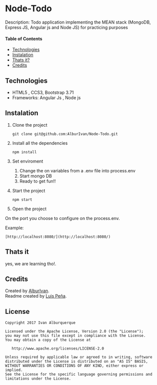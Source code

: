 # Node-Todo
Description: Todo application implementing the MEAN stack (MongoDB, Express JS, Angular js and Node JS) for practicing purposes

#### Table of Contents

* [Technologies](#technologies)
* [Instalation](#instalation)
* [Thats it?](#thats-it)
* [Credits](#credits)

## Technologies

  - HTML5 , CCS3, Bootstrap 3.71
  - Frameworks: Angular Js , Node js

## Instalation

1. Clone the project

	``` git clone git@github.com:AlburIvan/Node-Todo.git ```

2. Install all the dependencies

	``` npm install ```
  
3. Set enviroment

	1. Change the on variables from a .env file into process.env
	2. Start mongo DB
	3. Ready to get fun!!

4. Start the project

	```npm start```

5. Open the project 

On the port you choose to configure on the process.env.

Example:

	[http://localhost:8080/](http://localhost:8080/)


## Thats it

yes, we are learning tho!.

## Credits
Created by [AlburIvan][ivan-profile].  
Readme created by [Luis Peña][luis-profile].

## License

	Copyright 2017 Ivan Alburquerque
	
	Licensed under the Apache License, Version 2.0 (the "License");
	you may not use this file except in compliance with the License.
	You may obtain a copy of the License at
	
	   http://www.apache.org/licenses/LICENSE-2.0
	
	Unless required by applicable law or agreed to in writing, software
	distributed under the License is distributed on an "AS IS" BASIS,
	WITHOUT WARRANTIES OR CONDITIONS OF ANY KIND, either express or implied.
	See the License for the specific language governing permissions and
	limitations under the License.

[ivan-profile]: https://github.com/AlburIvan/
[luis-profile]: https://github.com/luisf11/
